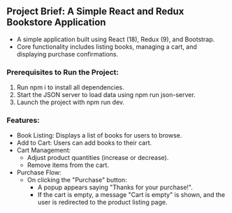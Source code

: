 ## Project Brief: A Simple React and Redux Bookstore Application

- A simple application built using React (18), Redux (9), and Bootstrap.
- Core functionality includes listing books, managing a cart, and displaying purchase confirmations.

### Prerequisites to Run the Project:

1. Run npm i to install all dependencies.
2. Start the JSON server to load data using npm run json-server.
3. Launch the project with npm run dev.

### Features:

- Book Listing: Displays a list of books for users to browse.
- Add to Cart: Users can add books to their cart.
- Cart Management:
  - Adjust product quantities (increase or decrease).
  - Remove items from the cart.
- Purchase Flow:
  - On clicking the "Purchase" button:
    - A popup appears saying "Thanks for your purchase!".
    - If the cart is empty, a message "Cart is empty" is shown, and the user is redirected to the product listing page.

